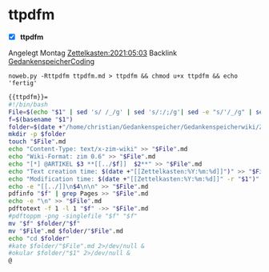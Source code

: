 # ttpdfm

- [X] **ttpdfm**

Angelegt Montag [Zettelkasten:2021:05:03]()
Backlink [GedankenspeicherCoding](../GedankenspeicherCoding.md)

  ``noweb.py -Rttpdfm ttpdfm.md > ttpdfm && chmod u+x ttpdfm && echo 'fertig'``

```bash
{{ttpdfm}}=
#!/bin/bash
File=$(echo "$1" | sed 's/ /_/g' | sed 's/:/;/g'| sed -e "s/'/_/g" | sed 's/\"//g')
f=$(basename "$1")
folder=$(date +"/home/christian/Gedankenspeicher/Gedankenspeicherwiki/Zettelkasten/%Y/%m/%d" -r "$1")
mkdir -p $folder
touch "$File".md
echo "Content-Type: text/x-zim-wiki" >> "$File".md
echo "Wiki-Format: zim 0.6" >> "$File".md
echo "[*] @ARTIKEL $3 **[[../$f]]  $2**" >> "$File".md
echo "Text creation time: $(date +"[[Zettelkasten:%Y:%m:%d]]")" >> "$File".md
echo "Modification time: $(date +"[[Zettelkasten:%Y:%m:%d]]" -r "$1")" >> "$File".md
echo -e "[[../]]\n$4\n\n" >> "$File".md
pdfinfo "$f" | grep Pages >> "$File".md
echo -e "\n" >> "$File".md
pdftotext -f 1 -l 1 "$f" ->> "$File".md
#pdftoppm -png -singlefile "$f" "$f"
mv "$f" $folder/"$f"
mv "$File".md $folder/"$File".md
echo "cd $folder"
#kate $folder/"$File".md 2>/dev/null &
#okular $folder/"$1" 2>/dev/null &
@
```



